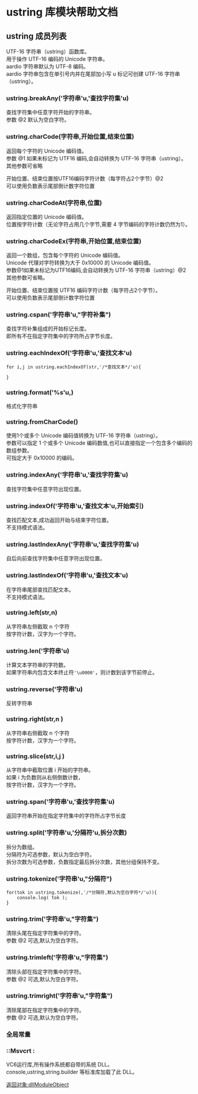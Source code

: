 # ustring 库模块帮助文档

<a id="ustring"></a>
## ustring 成员列表

UTF-16 字符串（ustring）函数库。  
用于操作 UTF-16 编码的 Unicode 字符串。  
aardio 字符串默认为 UTF-8 编码。  
aardio 字符串包含在单引号内并在尾部加小写 u 标记可创建 UTF-16 字符串（ustring）。

<a id="ustring.breakAny"></a>
### ustring.breakAny('字符串'u,'查找字符集'u) 
 查找字符集中任意字符开始的字符串。  
参数 @2 默认为空白字符。

<a id="ustring.charCode"></a>
### ustring.charCode(字符串,开始位置,结束位置) 
 返回每个字符的 Unicode 编码值。  
参数 @1 如果未标记为 UTF16 编码,会自动转换为 UTF-16 字符串（ustring）。  
其他参数可省略  
  
开始位置、结束位置按UTF16编码字符计数（每字符占2个字节）@2  
可以使用负数表示尾部倒计数字符位置

<a id="ustring.charCodeAt"></a>
### ustring.charCodeAt(字符串,位置) 
 返回指定位置的 Unicode 编码值。  
位置按字符计数（无论字符占用几个字节,需要 4 字节编码的字符计数仍然为1）。

<a id="ustring.charCodeEx"></a>
### ustring.charCodeEx(字符串,开始位置,结束位置) 
 返回一个数组，包含每个字符的 Unicode 编码值。  
Unicode 代理对字符转换为大于 0x10000 的 Unicode 编码值。  
参数@1如果未标记为UTF16编码,会自动转换为 UTF-16 字符串（ustring）@2  
其他参数可省略。  
  
开始位置、结束位置按 UTF16 编码字符计数（每字符占2个字节）。  
可以使用负数表示尾部倒计数字符位置

<a id="ustring.cspan"></a>
### ustring.cspan('字符串'u,"字符补集") 
 查找字符补集组成的开始标记长度。  
即所有不在指定字符集中的字符所占字节长度。

<a id="ustring.eachIndexOf"></a>
### ustring.eachIndexOf('字符串'u,'查找文本'u) 
 

```aardio
for i,j in ustring.eachIndexOf(str,'/*查找文本*/'u){
	
}
```



<a id="ustring.format"></a>
### ustring.format('%s'u,) 
 格式化字符串

<a id="ustring.fromCharCode"></a>
### ustring.fromCharCode() 
 使用1个或多个 Unicode 编码值转换为 UTF-16 字符串（ustring）。  
参数可以指定 1 个或多个 Unicode 编码数值,也可以直接指定一个包含多个编码的数组参数。  
可指定大于 0x10000 的编码。

<a id="ustring.indexAny"></a>
### ustring.indexAny('字符串'u,'查找字符集'u) 
 查找字符集中任意字符出现位置。

<a id="ustring.indexOf"></a>
### ustring.indexOf('字符串'u,'查找文本'u,开始索引) 
 查找匹配文本,成功返回开始与结束字符位置。  
不支持模式语法。

<a id="ustring.lastIndexAny"></a>
### ustring.lastIndexAny('字符串'u,'查找字符集'u) 
 自后向前查找字符集中任意字符出现位置。

<a id="ustring.lastIndexOf"></a>
### ustring.lastIndexOf('字符串'u,'查找文本'u) 
 在字符串尾部查找匹配文本。  
不支持模式语法。

<a id="ustring.left"></a>
### ustring.left(str,n) 
 从字符串左侧截取 n 个字符  
按字符计数，汉字为一个字符。

<a id="ustring.len"></a>
### ustring.len('字符串'u) 
 计算文本字符串的字符数。  
如果字符串内包含文本终止符```'\u0000'```，则计数到该字节前停止。

<a id="ustring.reverse"></a>
### ustring.reverse('字符串'u) 
 反转字符串

<a id="ustring.right"></a>
### ustring.right(str,n ) 
 从字符串右侧截取 n 个字符  
按字符计数，汉字为一个字符。

<a id="ustring.slice"></a>
### ustring.slice(str,i,j ) 
 从字符串中截取位置 i 开始的字符串。  
如果 i 为负数则从右侧倒数计数，  
按字符计数，汉字为一个字符。

<a id="ustring.span"></a>
### ustring.span('字符串'u,'查找字符集'u) 
 返回字符串开始在指定字符集中的字符所占字节长度

<a id="ustring.split"></a>
### ustring.split('字符串'u,'分隔符'u,拆分次数) 
 拆分为数组。  
分隔符为可选参数，默认为空白字符。  
拆分次数为可选参数，负数指定最后拆分次数，其他分组保持不变。

<a id="ustring.tokenize"></a>
### ustring.tokenize('字符串'u,"分隔符") 
 

```aardio
for(tok in ustring.tokenize(,'/*分隔符,默认为空白字符*/'u)){
	console.log( tok );
}
```



<a id="ustring.trim"></a>
### ustring.trim('字符串'u,"字符集") 
 清除头尾在指定字符集中的字符。  
参数 @2 可选,默认为空白字符。

<a id="ustring.trimleft"></a>
### ustring.trimleft('字符串'u,"字符集") 
 清除头部在指定字符集中的字符。  
参数 @2 可选,默认为空白字符。

<a id="ustring.trimright"></a>
### ustring.trimright('字符串'u,"字符集") 
 清除尾部在指定字符集中的字符。  
参数 @2 可选,默认为空白字符。


### 全局常量

<a id="::Msvcrt :"></a>
### ::Msvcrt : 
 VC6运行库,所有操作系统都自带的系统 DLL。  
console,ustring,string.builder 等标准库加载了此 DLL。  
  
[返回对象:dllModuleObject](https://www.aardio.com/zh-cn/doc/library-reference/raw/_.html#dllModuleObject)
